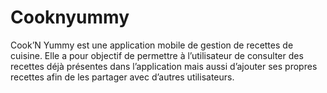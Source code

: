 # Cooknyummy
Cook’N Yummy est une application mobile de gestion de recettes de cuisine.
Elle a pour objectif de permettre à l’utilisateur de consulter des recettes déjà présentes dans l’application mais aussi d’ajouter ses propres recettes afin de les partager avec d’autres utilisateurs.
